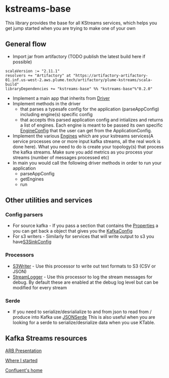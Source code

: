 # kstreams-base
This library provides the base for all KStreams services, which helps you get jump started when you are trying to 
make one of your own

## General flow 
- Import jar from artifactory (TODO publish the latest build here if possible)
```
scalaVersion := "2.11.1"
resolvers += "Artifactory" at "https://artifactory-artifactory-01.inf.us-west-2.aws.plume.tech/artifactory/plume-kstreams/scala-build"
libraryDependencies += "kstreams-base" %% "kstreams-base"%"0.2.0"
```
- Implement a main app that inherits from [Driver](src/main/scala/com/plume/sdata/kstreams/driver/Driver.scala)
- Implement methods in the driver 
    - that parses a typesafe config for the application (parseAppConfig) including engine(s) specific config
    - that accepts this parsed application config and intializes and returns a list of engines. Each engine is meant to be
    passed its own specific [EngineConfig](src/main/scala/com/plume/sdata/kstreams/config/EngineConfig.scala) that the user can get from the ApplicationConfig.
- Implement the various [Engines](src/main/scala/com/plume/sdata/kstreams/engine/Engine.scala) which are your 
kstreams services(A service processes one or more input kafka streams, all the real work is done here). What you need to 
do is create your topology(s) that process the kafka streams. Make sure you add metrics as you process your streams
(number of messages processed etc)
- In main you would call the following driver methods in order to run your application
    - parseAppConfig
    - getEngines
    - run

## Other utilities and services
### Config parsers
- For source kafka - If you pass a section that contains the [Properties](https://github.com/plume-design-inc/kstreams-base/blob/master/src/main/scala/com/plume/sdata/kstreams/config/KafkaConfig.scala#L47)
a you can get back a object that gives you the [KafkaConfig](/src/main/scala/com/plume/sdata/kstreams/config/KafkaConfig.scala)
- For s3 writers - Similarly for services that will write output to s3 you have[S3SinkConfig](src/main/scala/com/plume/sdata/kstreams/config/S3SinkConfig.scala) 
 
### Processors
- [S3Writer](src/main/scala/com/plume/sdata/kstreams/processor/S3Writer.scala) - Use this processor to write out text 
formats to S3 (CSV or JSON)
- [StreamLogger](src/main/scala/com/plume/sdata/kstreams/processor/StreamLogger.scala) - Use this processor to log the 
stream messages for debug. By default these are enabled at the debug log level but can be modified for every stream 

### Serde
- If you need to serialize/desrialialize to and from json to read from / produce into Kafka use [JSONSerde](src/main/scala/com/plume/sdata/kstreams/serde/JSONSerde.scala) 
This is also useful when you are looking for a serde to serialize/desrialize data when you use KTable.

## Kafka Streams resources
[ARB Presentation](https://docs.google.com/presentation/d/1nsAJ6zqS0ZOE0JqJig66y5cghFWNCUGSDwLTV8wE6JY/edit?usp=sharing)

[Where I started](https://www.confluent.io/blog/introducing-kafka-streams-stream-processing-made-simple/)

[Confluent's home](https://kafka.apache.org/documentation/streams/)

